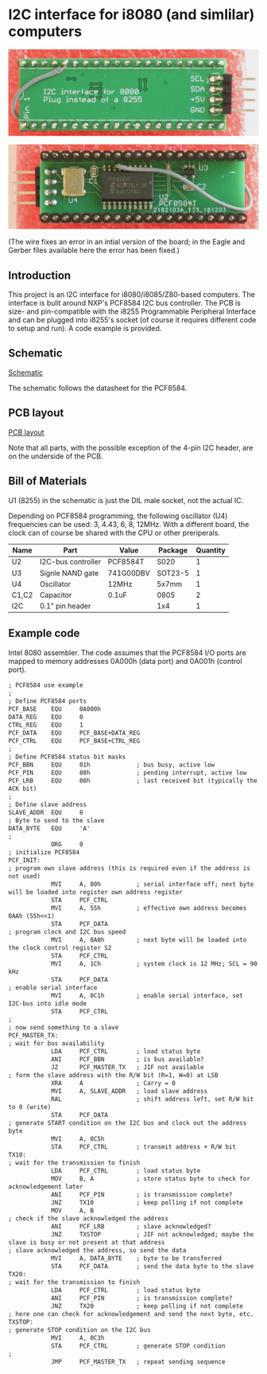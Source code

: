 # I2C interface for i8080 (and simlilar) computers

![Board top](images/rk86-2018-i2c-front.jpg)

![Board bottom](images/rk86-2018-i2c-back.jpg)

(The wire fixes an error in an intial version of the board; in the Eagle and Gerber files available here the error has been fixed.)

## Introduction

This project is an I2C interface for i8080/i8085/Z80-based computers. The interface is bulit around NXP's PCF8584 I2C bus controller. The PCB is size- and pin-compatible with the i8255 Programmable Peripheral Interface and can be plugged into i8255's socket (of course it requires different code to setup and run). A code example is provided.

## Schematic

[Schematic](Eagle/Radio86RK-I2C-schematic.pdf)

The schematic follows the datasheet for the PCF8584. 

## PCB layout 

[PCB layout](Eagle/Radio86RK-I2C-pcb.pdf)

Note that all parts, with the possible exception of the 4-pin I2C header, are on the underside of the PCB.

## Bill of Materials

U1 (8255) in the schematic is just the DIL male socket, not the actual IC.

Depending on PCF8584 programming, the following oscillator (U4) frequencies can be used: 3, 4.43, 6, 8, 12MHz. With a different board, the clock can of course be shared with the CPU or other preriperals.

Name  | Part               | Value   | Package | Quantity
----- | ------------------ | ------- | ------- | --------
U2    | I2C-bus controller | PCF8584T | S020   | 1
U3    | Signle NAND gate | 741G00DBV | SOT23-5 | 1
U4    | Oscillator         | 12MHz   | 5x7mm   | 1
C1,C2 | Capacitor          | 0.1uF   | 0805    | 2
I2C   | 0.1" pin header    |         | 1x4     | 1

## Example code

Intel 8080 assembler. The code assumes that the PCF8584 I/O ports are mapped to memory addresses 0A000h (data port) and 0A001h (control port). 

    ; PCF8584 use example
    ; 
    ; Define PCF8584 ports
    PCF_BASE    EQU     0A000h
    DATA_REG    EQU     0
    CTRL_REG    EQU     1
    PCF_DATA    EQU     PCF_BASE+DATA_REG
    PCF_CTRL    EQU     PCF_BASE+CTRL_REG
    ;
    ; Define PCF8584 status bit masks
    PCF_BBN     EQU     01h             ; bus busy, active low
    PCF_PIN     EQU     80h             ; pending interrupt, active low
    PCF_LRB     EQU     08h             ; last received bit (typically the ACK bit)
    ;
    ; Define slave address
    SLAVE_ADDR  EQU     8
    ; Byte to send to the slave
    DATA_BYTE   EQU     'A'
    ;
                ORG     0
    ; initialize PCF8584
    PCF_INIT:
    ; program own slave address (this is required even if the address is not used)
                MVI     A, 80h          ; serial interface off; next byte will be loaded into register own address register
                STA     PCF_CTRL
                MVI     A, 55h          ; effective own address becomes 0AAh (55h<<1)
                STA     PCF_DATA
    ; program clock and I2C bus speed
                MVI     A, 0A0h         ; next byte will be loaded into the clock control register S2
                STA     PCF_CTRL
                MVI     A, 1Ch          ; system clock is 12 MHz; SCL = 90 kHz
                STA     PCF_DATA
    ; enable serial interface
                MVI     A, 0C1h         ; enable serial interface, set I2C-bus into idle mode
                STA     PCF_CTRL
    ;
    ; now send something to a slave
    PCF_MASTER_TX:
    ; wait for bus availability
                LDA     PCF_CTRL        ; load status byte
                ANI     PCF_BBN         ; is bus available?
                JZ      PCF_MASTER_TX   ; JIF not available
    ; form the slave address with the R/W bit (R=1, W=0) at LSB
                XRA     A               ; Carry = 0
                MVI     A, SLAVE_ADDR   ; load slave address
                RAL                     ; shift address left, set R/W bit to 0 (write)
                STA     PCF_DATA
    ; generate START condition on the I2C bus and clock out the address byte
                MVI     A, 0C5h          
                STA     PCF_CTRL        ; transmit address + R/W bit
    TX10:
    ; wait for the transmission to finish
                LDA     PCF_CTRL        ; load status byte
                MOV     B, A            ; store status byte to check for acknowledgement later
                ANI     PCF_PIN         ; is transmission complete?
                JNZ     TX10            ; keep polling if not complete
                MOV     A, B
    ; check if the slave acknowledged the address
                ANI     PCF_LRB         ; slave acknowledged?
                JNZ     TXSTOP          ; JIF not acknowledged; maybe the slave is busy or not present at that address
    ; slave acknowledged the address, so send the data
                MVI     A, DATA_BYTE    ; byte to be transferred
                STA     PCF_DATA        ; send the data byte to the slave
    TX20:
    ; wait for the transmission to finish
                LDA     PCF_CTRL        ; load status byte
                ANI     PCF_PIN         ; is transmission complete?
                JNZ     TX20            ; keep polling if not complete
    ; here one can check for acknowledgement and send the next byte, etc.
    TXSTOP:
    ; generate STOP condition on the I2C bus
                MVI     A, 0C3h          
                STA     PCF_CTRL        ; generate STOP condition
    ;
                JMP     PCF_MASTER_TX   ; repeat sending sequence

